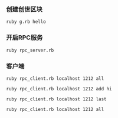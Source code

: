 ### 创建创世区块
```
ruby g.rb hello
```
### 开启RPC服务

```
ruby rpc_server.rb
```

### 客户端

```
ruby rpc_client.rb localhost 1212 all
```

```
ruby rpc_client.rb localhost 1212 add hi
```

```
ruby rpc_client.rb localhost 1212 last
```

```
ruby rpc_client.rb localhost 1212 all
```